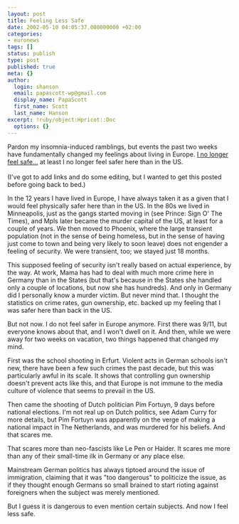 ```yaml
---
layout: post
title: Feeling Less Safe
date: 2002-05-10 04:05:37.000000000 +02:00
categories:
- euronews
tags: []
status: publish
type: post
published: true
meta: {}
author:
  login: shanson
  email: papascott-wp@gmail.com
  display_name: PapaScott
  first_name: Scott
  last_name: Hanson
excerpt: !ruby/object:Hpricot::Doc
  options: {}
---
```

<p>Pardon my insomnia-induced ramblings, but events the past two weeks have fundamentally changed my feelings about living in Europe. <a href="/2002/05/10/index.php#001720">I no longer feel safe...</a> at least I no longer feel safer here than in the US.<br />
<!--more--><br />
(I've got to add links and do some editing, but I wanted to get this posted before going back to bed.)</p>
<p>In the 12 years I have lived in Europe, I have always taken it as a given that I would feel physically safer here than in the US. In the 80s we lived in Minneapolis, just as the gangs started moving in (see Prince: Sign O' The Times), and Mpls later became the murder capital of the US, at least for a couple of years. We then moved to Phoenix, where the large transient population (not in the sense of being homeless, but in the sense of having just come to town and being very likely to soon leave) does not engender a feeling of security. We were transient, too; we stayed just 18 months.</p>
<p>This supposed feeling of security isn't really based on actual experience, by the way. At work, Mama has had to deal with much more crime here in Germany than in the States (but that's because in the States she handled only a couple of locations, but now she has hundreds). And only in Germany did I personally know a murder victim. But never mind that. I thought the statistics on crime rates, gun ownership, etc. backed up my feeling that I was safer here than back in the US.</p>
<p>But not now. I do not feel safer in Europe anymore. First there was 9/11, but everyone knows about that, and I won't dwell on it. And then, while we were away for two weeks on vacation, two things happened that changed my mind.</p>
<p>First was the school shooting in Erfurt. Violent acts in German schools isn't new, there have been a few such crimes the past decade, but this was particularly awful in its scale. It shows that controlling gun ownership doesn't prevent acts like this, and that Europe is not immune to the media culture of violence that seems to prevail in the US.</p>
<p>Then came the shooting of Dutch politician Pim Fortuyn, 9 days before national elections. I'm not real up on Dutch politics, see Adam Curry for more details, but Pim Fortuyn was apparently on the verge of making a national impact in The Netherlands, and was murdered for his beliefs. And that scares me. </p>
<p>That scares more than neo-fascists like Le Pen or Haider. It scares me more than any of their small-time ilk in Germany or any place else.</p>
<p>Mainstream German politics has always tiptoed around the issue of immigration, claiming that it was "too dangerous" to politicize the issue, as if they thought enough Germans so small brained to start rioting against foreigners when the subject was merely mentioned. </p>
<p>But I guess it is dangerous to even mention certain subjects. And now I feel less safe.</p>
